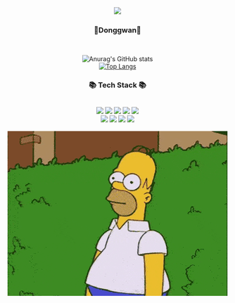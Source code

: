 
<div align = "center">
<!-- ![header](https://capsule-render.vercel.app/api?type=waving&&color=gradient&height=100&section=header&fontSize=90) -->
 <img src="https://capsule-render.vercel.app/api?type=waving&&color=BDBDBD&height=200&section=header&text=" "&fontSize=90" />
</div>

<div align = "center">
<h3 style= "font-size = 70px">🎈Donggwan🎈</h3>
<br/>
  
![Anurag's GitHub stats](https://github-readme-stats.vercel.app/api?username=1gizmo&show_icons=true&theme=radical)
  <br>
[![Top Langs](https://github-readme-stats.vercel.app/api/top-langs/?username=Yajani&layout=compact)](https://github.com/1gizmo/github-readme-stats)
<!-- ![ㅐㅐ](../KakaoTalk_20230418_173556964.png) -->
  
<h3>📚 Tech Stack 📚</h3>
<div>
<br/>
<img src="https://img.shields.io/badge/Spring-6DB33F?style=flat-square&logo=Spring&logoColor=white"/>
<!-- <img src="https://img.shields.io/badge/Spring Boot-6db33f?style=flat&logo=Spring Boot&logoColor=white" /> -->
<img src="https://img.shields.io/badge/Java-007396?style=flat-square&logo=Java&logoColor=white"/>
<!-- <img src="https://img.shields.io/badge/Python-3766AB?style=flat-square&logo=Python&logoColor=white"/> -->
<img src="https://img.shields.io/badge/Oracle-F80000?style=flat-square&logo=Oracle&logoColor=white"/>
<img src="https://img.shields.io/badge/MySQL-4479A1?style=flat&logo=MySQL&logoColor=white" />
<img src="https://img.shields.io/badge/HTML5-E34F26?style=flat&logo=HTML5&logoColor=white" />
 <br/>
<img src="https://img.shields.io/badge/CSS3-1572B6?style=flat&logo=CSS3&logoColor=white" />
<img src="https://img.shields.io/badge/Git-F05032?style=flat-square&logo=Git&logoColor=white"/>
<img src="https://img.shields.io/badge/JavaScript-F7DF1E?style=flat-square&logo=javascript&logoColor=black"/>
<img src="https://img.shields.io/badge/jQuery-0769AD?style=flat&logo=jQuery&logoColor=white" />
<!-- <img src="https://img.shields.io/badge/anaconda-44A833?style=for-the-badge&logo=anaconda&logoColor=white">
<img src="https://img.shields.io/badge/c-A8B9CC?style=for-the-badge&logo=c&logoColor=white">
<img src="https://img.shields.io/badge/cplusplus-00599C?style=for-the-badge&logo=cplusplus&logoColor=white"> -->
</br>

<!-- <img src="KakaoTalk_20230419_124630435_01.gif"> -->
 <br>
 <img src="KakaoTalk_20230419_124702286.gif">

